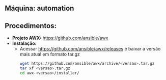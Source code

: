 Máquina: automation
-------------------

Procedimentos:
--------------

* **Projeto AWX:** https://github.com/ansible/awx
* **Instalação:**
  - Acessar https://github.com/ansible/awx/releases e baixar a versão mais atual em formato tar.gz
    ```bash
    wget https://github.com/ansible/awx/archive/<versao>.tar.gz
    tar xf <versao>.tar.gz
    cd awx-<versao>/installer/
    ```
